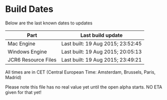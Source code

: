 # Build Dates

Below are the last known dates to updates

Part | Last build update
-----|-----
Mac Engine | Last built: 19 Aug 2015; 23:52:45
Windows Engine | Last built: 19 Aug 2015; 20:05:13
JCR6 Resource Files | Last built: 19 Aug 2015; 23:49:21
All times are in CET (Central European Time: Amsterdam, Brussels, Paris, Madrid)


Please note this file has no real value yet until the open alpha starts. NO ETA given for that yet!
